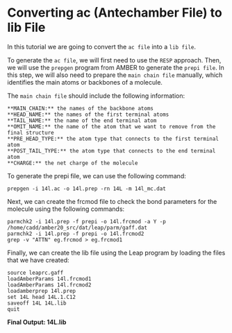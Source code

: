 # Converting ac (Antechamber File) to lib File

In this tutorial we are going to convert the `ac file` into a `lib file`. 

To generate the `ac file`, we will first need to use the `RESP` approach. Then, we will use the `prepgen` program from AMBER to generate the `prepi file`. In this step, we will also need to prepare the `main chain file` manually, which identifies the main atoms or backbones of a molecule.

The `main chain file` should include the following information:

    **MAIN_CHAIN:** the names of the backbone atoms
    **HEAD_NAME:** the names of the first terminal atoms
    **TAIL_NAME:** the name of the end terminal atom
    **OMIT_NAME:** the name of the atom that we want to remove from the final structure
    **PRE_HEAD_TYPE:** the atom type that connects to the first terminal atom
    **POST_TAIL_TYPE:** the atom type that connects to the end terminal atom
    **CHARGE:** the net charge of the molecule

To generate the prepi file, we can use the following command:

    prepgen -i 14l.ac -o 14l.prep -rn 14L -m 14l_mc.dat
        

Next, we can create the frcmod file to check the bond parameters for the molecule using the following commands:
  
    parmchk2 -i 14l.prep -f prepi -o 14l.frcmod -a Y -p /home/cadd/amber20_src/dat/leap/parm/gaff.dat
    parmchk2 -i 14l.prep -f prepi -o 14l.frcmod2
    grep -v "ATTN" eg.frcmod > eg.frcmod1
    
Finally, we can create the lib file using the Leap program by loading the files that we have created:

    source leaprc.gaff
    loadAmberParams 14l.frcmod1
    loadAmberParams 14l.frcmod2
    loadamberprep 14l.prep
    set 14L head 14L.1.C12
    saveoff 14L 14L.lib
    quit
    
  
**Final Output: 14L.lib**
